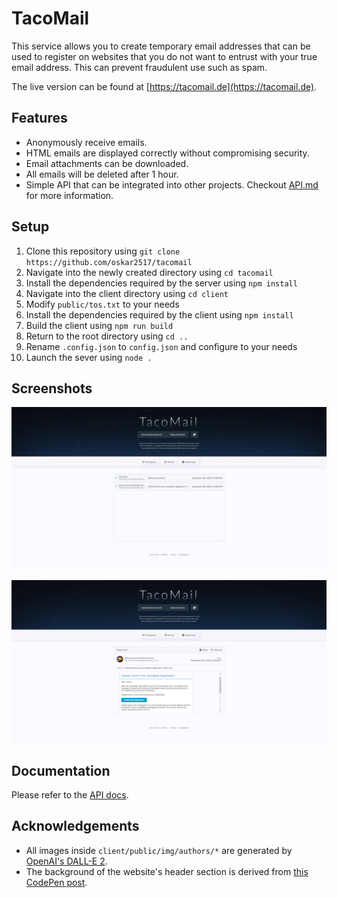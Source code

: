 # TacoMail
This service allows you to create temporary email addresses that can be used to register on websites that you do not want to entrust with your true email address. This can prevent fraudulent use such as spam.

The live version can be found at [https://tacomail.de](https://tacomail.de).

## Features
- Anonymously receive emails.
- HTML emails are displayed correctly without compromising security.
- Email attachments can be downloaded.
- All emails will be deleted after 1 hour.
- Simple API that can be integrated into other projects. Checkout [API.md](docs/API.md) for more information.

## Setup
1. Clone this repository using `git clone https://github.com/oskar2517/tacomail`
2. Navigate into the newly created directory using `cd tacomail`
3. Install the dependencies required by the server using `npm install`
4. Navigate into the client directory using `cd client`
5. Modify `public/tos.txt` to your needs
6. Install the dependencies required by the client using `npm install`
7. Build the client using `npm run build`
8. Return to the root directory using `cd ..`
9. Rename `.config.json` to `config.json` and configure to your needs
10. Launch the sever using `node .`

## Screenshots
![Screenshot 1](assets/screenshot_1.png)

![Screenshot 2](assets/screenshot_2.png)

## Documentation
Please refer to the [API docs](docs/API.md).

## Acknowledgements
- All images inside `client/public/img/authors/*` are generated by [OpenAI's DALL-E 2](https://openai.com/dall-e-2/).
- The background of the website's header section is derived from [this CodePen post](https://codepen.io/sarazond/pen/KKVgqy).